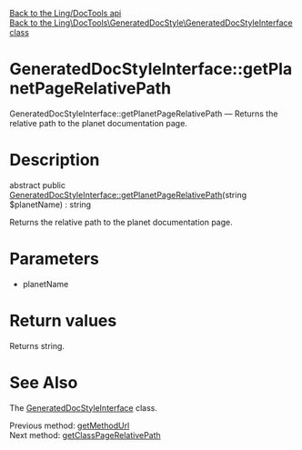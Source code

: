 [Back to the Ling/DocTools api](https://github.com/lingtalfi/DocTools/blob/master/doc/api/Ling/DocTools.md)<br>
[Back to the Ling\DocTools\GeneratedDocStyle\GeneratedDocStyleInterface class](https://github.com/lingtalfi/DocTools/blob/master/doc/api/Ling/DocTools/GeneratedDocStyle/GeneratedDocStyleInterface.md)


GeneratedDocStyleInterface::getPlanetPageRelativePath
================



GeneratedDocStyleInterface::getPlanetPageRelativePath — Returns the relative path to the planet documentation page.




Description
================


abstract public [GeneratedDocStyleInterface::getPlanetPageRelativePath](https://github.com/lingtalfi/DocTools/blob/master/doc/api/Ling/DocTools/GeneratedDocStyle/GeneratedDocStyleInterface/getPlanetPageRelativePath.md)(string $planetName) : string




Returns the relative path to the planet documentation page.




Parameters
================


- planetName

    


Return values
================

Returns string.








See Also
================

The [GeneratedDocStyleInterface](https://github.com/lingtalfi/DocTools/blob/master/doc/api/Ling/DocTools/GeneratedDocStyle/GeneratedDocStyleInterface.md) class.

Previous method: [getMethodUrl](https://github.com/lingtalfi/DocTools/blob/master/doc/api/Ling/DocTools/GeneratedDocStyle/GeneratedDocStyleInterface/getMethodUrl.md)<br>Next method: [getClassPageRelativePath](https://github.com/lingtalfi/DocTools/blob/master/doc/api/Ling/DocTools/GeneratedDocStyle/GeneratedDocStyleInterface/getClassPageRelativePath.md)<br>

